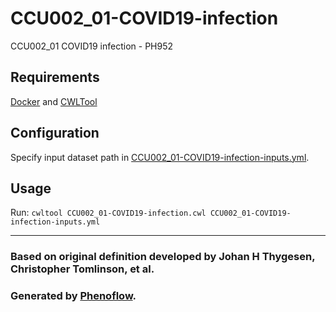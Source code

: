 # CCU002_01-COVID19-infection

CCU002_01 COVID19 infection - PH952

## Requirements

[Docker](https://docs.docker.com/install/) and [CWLTool](https://github.com/common-workflow-language/cwltool#install)

## Configuration

Specify input dataset path in [CCU002_01-COVID19-infection-inputs.yml](CCU002_01-COVID19-infection-inputs.yml).

## Usage

Run: `cwltool CCU002_01-COVID19-infection.cwl CCU002_01-COVID19-infection-inputs.yml`

***

### Based on original definition developed by Johan H Thygesen, Christopher Tomlinson, et al.
### Generated by [Phenoflow](https://kclhi.org/phenoflow).
